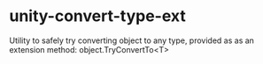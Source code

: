 # unity-convert-type-ext
Utility to safely try converting object to any type, provided as as an extension method: object.TryConvertTo&lt;T>
